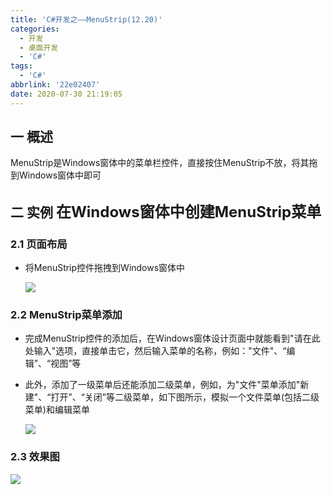 ```yaml
---
title: 'C#开发之——MenuStrip(12.20)'
categories:
  - 开发
  - 桌面开发
  - 'C#'
tags:
  - 'C#'
abbrlink: '22e02407'
date: 2020-07-30 21:19:05
---
```

## 一 概述

MenuStrip是Windows窗体中的菜单栏控件，直接按住MenuStrip不放，将其拖到Windows窗体中即可

<!--more-->

## 二 实例 <font size=5>在Windows窗体中创建MenuStrip菜单</font>

### 2.1 页面布局

* 将MenuStrip控件拖拽到Windows窗体中

  ![][1]

### 2.2 MenuStrip菜单添加

* 完成MenuStrip控件的添加后，在Windows窗体设计页面中就能看到"请在此处输入"选项，直接单击它，然后输入菜单的名称，例如："文件"、“编辑”、“视图”等

* 此外，添加了一级菜单后还能添加二级菜单，例如，为"文件"菜单添加"新建"、“打开”、“关闭”等二级菜单，如下图所示，模拟一个文件菜单(包括二级菜单)和编辑菜单

  ![][2]

### 2.3 效果图
![][3]



[1]:https://cdn.jsdelivr.net/gh/pgzxc/CDN/blog-image/csharp-winform-menustrip-drag-layout.png
[2]:https://cdn.jsdelivr.net/gh/pgzxc/CDN/blog-image/csharp-menustrip-edit.png
[3]:https://cdn.jsdelivr.net/gh/pgzxc/CDN/blog-image/csharp-winform-menustrip-view.gif